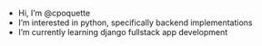 - Hi, I’m @cpoquette
- I’m interested in python, specifically backend implementations
- I’m currently learning django fullstack app development

<!---
cpoquette/cpoquette is a ✨ special ✨ repository because its `README.md` (this file) appears on your GitHub profile.
You can click the Preview link to take a look at your changes.
--->
